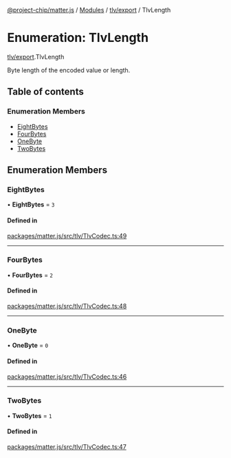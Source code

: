 [@project-chip/matter.js](../README.md) / [Modules](../modules.md) / [tlv/export](../modules/tlv_export.md) / TlvLength

# Enumeration: TlvLength

[tlv/export](../modules/tlv_export.md).TlvLength

Byte length of the encoded value or length.

## Table of contents

### Enumeration Members

- [EightBytes](tlv_export.TlvLength.md#eightbytes)
- [FourBytes](tlv_export.TlvLength.md#fourbytes)
- [OneByte](tlv_export.TlvLength.md#onebyte)
- [TwoBytes](tlv_export.TlvLength.md#twobytes)

## Enumeration Members

### EightBytes

• **EightBytes** = ``3``

#### Defined in

[packages/matter.js/src/tlv/TlvCodec.ts:49](https://github.com/project-chip/matter.js/blob/c15b1068/packages/matter.js/src/tlv/TlvCodec.ts#L49)

___

### FourBytes

• **FourBytes** = ``2``

#### Defined in

[packages/matter.js/src/tlv/TlvCodec.ts:48](https://github.com/project-chip/matter.js/blob/c15b1068/packages/matter.js/src/tlv/TlvCodec.ts#L48)

___

### OneByte

• **OneByte** = ``0``

#### Defined in

[packages/matter.js/src/tlv/TlvCodec.ts:46](https://github.com/project-chip/matter.js/blob/c15b1068/packages/matter.js/src/tlv/TlvCodec.ts#L46)

___

### TwoBytes

• **TwoBytes** = ``1``

#### Defined in

[packages/matter.js/src/tlv/TlvCodec.ts:47](https://github.com/project-chip/matter.js/blob/c15b1068/packages/matter.js/src/tlv/TlvCodec.ts#L47)
